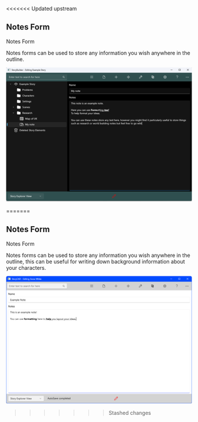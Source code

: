 <<<<<<< Updated upstream
## Notes Form ##
Notes Form <br/>

Notes forms can be used to store any information you wish anywhere in the outline. <br/>

![](Clipboard-Image-206.png)

=======
## Notes Form ##
Notes Form <br/>

Notes forms can be used to store any information you wish anywhere in the outline, this can be useful for writing down background information about your characters. <br/>


![](NotesElement.png)
>>>>>>> Stashed changes
